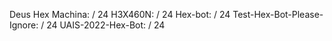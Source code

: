 Deus Hex Machina: / 24
H3X460N: / 24
Hex-bot: / 24
Test-Hex-Bot-Please-Ignore: / 24
UAIS-2022-Hex-Bot: / 24
